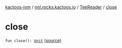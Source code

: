 [kactoos-jvm](../../index.md) / [nnl.rocks.kactoos.io](../index.md) / [TeeReader](index.md) / [close](.)

# close

`fun close(): `[`Unit`](https://kotlinlang.org/api/latest/jvm/stdlib/kotlin/-unit/index.html) [(source)](https://github.com/neonailol/kactoos/blob/master/kactoos-jvm/src/main/kotlin/nnl/rocks/kactoos/io/TeeReader.kt#L35)
